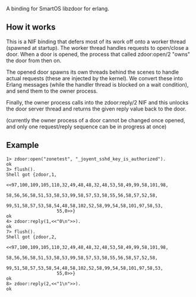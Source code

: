 
A binding for SmartOS libzdoor for erlang.

## How it works

This is a NIF binding that defers most of its work off onto a worker thread (spawned at startup). The worker thread handles requests to open/close a door. When a door is opened, the process that called zdoor:open/2 "owns" the door from then on.

The opened door spawns its own threads behind the scenes to handle actual requests (these are injected by the kernel). We convert these into Erlang messages (while the handler thread is blocked on a wait condition), and send them to the owner process.

Finally, the owner process calls into the zdoor:reply/2 NIF and this unlocks the door server thread and returns the given reply value back to the door.

(currently the owner process of a door cannot be changed once opened, and only one request/reply sequence can be in progress at once)

## Example

    1> zdoor:open("zonetest", "_joyent_sshd_key_is_authorized").
    ok
    3> flush().
    Shell got {zdoor,1,
                     <<97,100,109,105,110,32,49,48,48,32,48,53,58,49,99,58,101,98,
                       58,56,56,58,51,53,58,53,99,58,57,53,58,55,56,58,57,52,58,
                       99,51,58,57,53,58,54,48,58,102,52,58,99,54,58,101,97,58,53,
                       55,0>>}
    ok
    4> zdoor:reply(1,<<"0\n">>).
    ok
    7> flush().
    Shell got {zdoor,2,
                     <<97,100,109,105,110,32,49,48,48,32,48,53,58,49,99,58,101,98,
                       58,56,56,58,51,53,58,53,99,58,57,53,58,55,56,58,57,52,58,
                       99,51,58,57,53,58,54,48,58,102,52,58,99,54,58,101,97,58,53,
                       55,0>>}
    ok
    8> zdoor:reply(2,<<"1\n">>).
    ok
